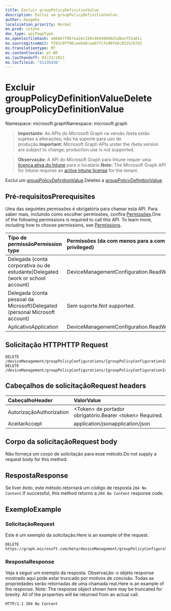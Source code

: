 ```yaml
---
title: Excluir groupPolicyDefinitionValue
description: Exclui um groupPolicyDefinitionValue.
author: dougeby
localization_priority: Normal
ms.prod: intune
doc_type: apiPageType
ms.openlocfilehash: a86607f9b7ea24c199146949600d1d8ee752a01c
ms.sourcegitcommit: f592c9ff96ceeb40caa67fcfe90fe6c8525cb7d2
ms.translationtype: MT
ms.contentlocale: pt-BR
ms.lasthandoff: 03/23/2021
ms.locfileid: "51135436"
---
```

# <a name="delete-grouppolicydefinitionvalue"></a><span data-ttu-id="a02b6-103">Excluir groupPolicyDefinitionValue</span><span class="sxs-lookup"><span data-stu-id="a02b6-103">Delete groupPolicyDefinitionValue</span></span>

<span data-ttu-id="a02b6-104">Namespace: microsoft.graph</span><span class="sxs-lookup"><span data-stu-id="a02b6-104">Namespace: microsoft.graph</span></span>

> <span data-ttu-id="a02b6-105">**Importante:** As APIs do Microsoft Graph na versão /beta estão sujeitas a alterações; não há suporte para uso de produção.</span><span class="sxs-lookup"><span data-stu-id="a02b6-105">**Important:** Microsoft Graph APIs under the /beta version are subject to change; production use is not supported.</span></span>

> <span data-ttu-id="a02b6-106">**Observação:** A API do Microsoft Graph para Intune requer uma [licença ativa do Intune](https://go.microsoft.com/fwlink/?linkid=839381) para o locatário.</span><span class="sxs-lookup"><span data-stu-id="a02b6-106">**Note:** The Microsoft Graph API for Intune requires an [active Intune license](https://go.microsoft.com/fwlink/?linkid=839381) for the tenant.</span></span>

<span data-ttu-id="a02b6-107">Exclui um [groupPolicyDefinitionValue](../resources/intune-grouppolicy-grouppolicydefinitionvalue.md).</span><span class="sxs-lookup"><span data-stu-id="a02b6-107">Deletes a [groupPolicyDefinitionValue](../resources/intune-grouppolicy-grouppolicydefinitionvalue.md).</span></span>

## <a name="prerequisites"></a><span data-ttu-id="a02b6-108">Pré-requisitos</span><span class="sxs-lookup"><span data-stu-id="a02b6-108">Prerequisites</span></span>
<span data-ttu-id="a02b6-p101">Uma das seguintes permissões é obrigatória para chamar esta API. Para saber mais, incluindo como escolher permissões, confira [Permissões](/graph/permissions-reference).</span><span class="sxs-lookup"><span data-stu-id="a02b6-p101">One of the following permissions is required to call this API. To learn more, including how to choose permissions, see [Permissions](/graph/permissions-reference).</span></span>

|<span data-ttu-id="a02b6-111">Tipo de permissão</span><span class="sxs-lookup"><span data-stu-id="a02b6-111">Permission type</span></span>|<span data-ttu-id="a02b6-112">Permissões (da com menos para a com mais privilégios)</span><span class="sxs-lookup"><span data-stu-id="a02b6-112">Permissions (from least to most privileged)</span></span>|
|:---|:---|
|<span data-ttu-id="a02b6-113">Delegada (conta corporativa ou de estudante)</span><span class="sxs-lookup"><span data-stu-id="a02b6-113">Delegated (work or school account)</span></span>|<span data-ttu-id="a02b6-114">DeviceManagementConfiguration.ReadWrite.All</span><span class="sxs-lookup"><span data-stu-id="a02b6-114">DeviceManagementConfiguration.ReadWrite.All</span></span>|
|<span data-ttu-id="a02b6-115">Delegada (conta pessoal da Microsoft)</span><span class="sxs-lookup"><span data-stu-id="a02b6-115">Delegated (personal Microsoft account)</span></span>|<span data-ttu-id="a02b6-116">Sem suporte.</span><span class="sxs-lookup"><span data-stu-id="a02b6-116">Not supported.</span></span>|
|<span data-ttu-id="a02b6-117">Aplicativo</span><span class="sxs-lookup"><span data-stu-id="a02b6-117">Application</span></span>|<span data-ttu-id="a02b6-118">DeviceManagementConfiguration.ReadWrite.All</span><span class="sxs-lookup"><span data-stu-id="a02b6-118">DeviceManagementConfiguration.ReadWrite.All</span></span>|

## <a name="http-request"></a><span data-ttu-id="a02b6-119">Solicitação HTTP</span><span class="sxs-lookup"><span data-stu-id="a02b6-119">HTTP Request</span></span>
<!-- {
  "blockType": "ignored"
}
-->
``` http
DELETE /deviceManagement/groupPolicyConfigurations/{groupPolicyConfigurationId}/definitionValues/{groupPolicyDefinitionValueId}
DELETE /deviceManagement/groupPolicyConfigurations/{groupPolicyConfigurationId}/definitionValues/{groupPolicyDefinitionValueId}/presentationValues/{groupPolicyPresentationValueId}/definitionValue
```

## <a name="request-headers"></a><span data-ttu-id="a02b6-120">Cabeçalhos de solicitação</span><span class="sxs-lookup"><span data-stu-id="a02b6-120">Request headers</span></span>
|<span data-ttu-id="a02b6-121">Cabeçalho</span><span class="sxs-lookup"><span data-stu-id="a02b6-121">Header</span></span>|<span data-ttu-id="a02b6-122">Valor</span><span class="sxs-lookup"><span data-stu-id="a02b6-122">Value</span></span>|
|:---|:---|
|<span data-ttu-id="a02b6-123">Autorização</span><span class="sxs-lookup"><span data-stu-id="a02b6-123">Authorization</span></span>|<span data-ttu-id="a02b6-124">&lt;Token&gt; de portador obrigatório.</span><span class="sxs-lookup"><span data-stu-id="a02b6-124">Bearer &lt;token&gt; Required.</span></span>|
|<span data-ttu-id="a02b6-125">Aceitar</span><span class="sxs-lookup"><span data-stu-id="a02b6-125">Accept</span></span>|<span data-ttu-id="a02b6-126">application/json</span><span class="sxs-lookup"><span data-stu-id="a02b6-126">application/json</span></span>|

## <a name="request-body"></a><span data-ttu-id="a02b6-127">Corpo da solicitação</span><span class="sxs-lookup"><span data-stu-id="a02b6-127">Request body</span></span>
<span data-ttu-id="a02b6-128">Não forneça um corpo de solicitação para esse método.</span><span class="sxs-lookup"><span data-stu-id="a02b6-128">Do not supply a request body for this method.</span></span>

## <a name="response"></a><span data-ttu-id="a02b6-129">Resposta</span><span class="sxs-lookup"><span data-stu-id="a02b6-129">Response</span></span>
<span data-ttu-id="a02b6-130">Se tiver êxito, este método retornará um código de resposta `204 No Content`.</span><span class="sxs-lookup"><span data-stu-id="a02b6-130">If successful, this method returns a `204 No Content` response code.</span></span>

## <a name="example"></a><span data-ttu-id="a02b6-131">Exemplo</span><span class="sxs-lookup"><span data-stu-id="a02b6-131">Example</span></span>

### <a name="request"></a><span data-ttu-id="a02b6-132">Solicitação</span><span class="sxs-lookup"><span data-stu-id="a02b6-132">Request</span></span>
<span data-ttu-id="a02b6-133">Este é um exemplo da solicitação.</span><span class="sxs-lookup"><span data-stu-id="a02b6-133">Here is an example of the request.</span></span>
``` http
DELETE https://graph.microsoft.com/beta/deviceManagement/groupPolicyConfigurations/{groupPolicyConfigurationId}/definitionValues/{groupPolicyDefinitionValueId}
```

### <a name="response"></a><span data-ttu-id="a02b6-134">Resposta</span><span class="sxs-lookup"><span data-stu-id="a02b6-134">Response</span></span>
<span data-ttu-id="a02b6-p102">Veja a seguir um exemplo da resposta. Observação: o objeto response mostrado aqui pode estar truncado por motivos de concisão. Todas as propriedades serão retornadas de uma chamada real.</span><span class="sxs-lookup"><span data-stu-id="a02b6-p102">Here is an example of the response. Note: The response object shown here may be truncated for brevity. All of the properties will be returned from an actual call.</span></span>
``` http
HTTP/1.1 204 No Content
```




